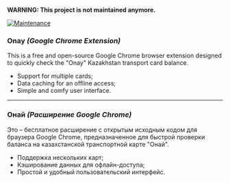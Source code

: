 **WARNING: This project is not maintained anymore.**

[![Maintenance](https://img.shields.io/maintenance/no/2018.svg)](https://github.com/kefir500/onay)

### Onay *(Google Chrome Extension)*

This is a free and open-source Google Chrome browser extension designed to quickly check the "Onay" Kazakhstan transport card balance.

- Support for multiple cards;
- Data caching for an offline access;
- Simple and comfy user interface.

---

### Онай *(Расширение Google Chrome)*

Это – бесплатное расширение с открытым исходным кодом для браузера Google Chrome, предназначенное для быстрой проверки баланса на казахстанской транспортной карте "Онай".

- Поддержка нескольких карт;
- Кэширование данных для офлайн-доступа;
- Простой и удобный пользовательский интерфейс.
